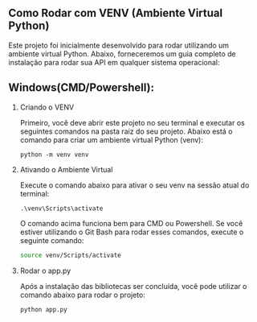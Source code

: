## Como Rodar com VENV (Ambiente Virtual Python)
Este projeto foi inicialmente desenvolvido para rodar utilizando um ambiente virtual Python. Abaixo, forneceremos um guia completo de instalação para rodar sua API em qualquer sistema operacional:
## Windows(CMD/Powershell):
1. Criando o VENV

    Primeiro, você deve abrir este projeto no seu terminal e executar os seguintes comandos na pasta raiz do seu projeto.
 Abaixo está o comando para criar um ambiente virtual Python (venv):

    ```commandline
    python -m venv venv
    ```
2. Ativando o Ambiente Virtual

    Execute o comando abaixo para ativar o seu venv na sessão atual do terminal:
    ```commandline
    .\venv\Scripts\activate
    ```
    O comando acima funciona bem para CMD ou Powershell. Se você estiver utilizando o Git Bash para rodar esses comandos, execute o seguinte comando:

      ```bash
      source venv/Scripts/activate
      ```  
4. Rodar o app.py

   Após a instalação das bibliotecas ser concluída, você pode utilizar o comando abaixo para rodar o projeto:
    ```bash
    python app.py
    ```
